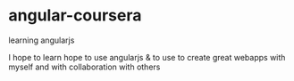 # angular-coursera
learning angularjs

I hope to learn hope to use angularjs & to use to create  great webapps with myself and with collaboration with others
